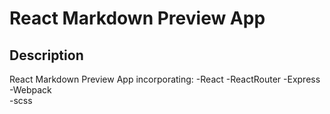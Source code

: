 React Markdown Preview App
==========================

Description
-----------

React Markdown Preview App incorporating:
-React
-ReactRouter
-Express
-Webpack    
-scss